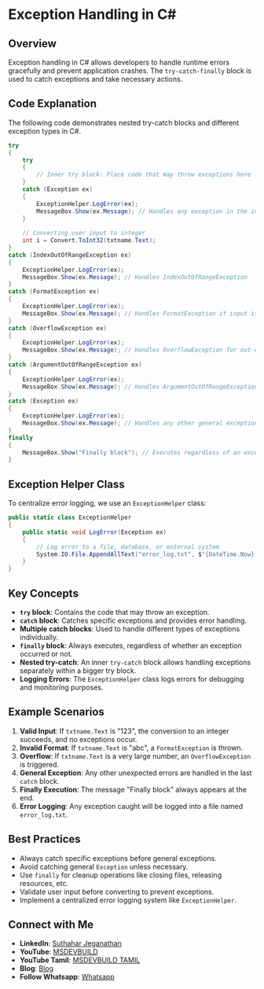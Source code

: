 # Exception Handling in C#

## Overview
Exception handling in C# allows developers to handle runtime errors gracefully and prevent application crashes. The `try-catch-finally` block is used to catch exceptions and take necessary actions.

## Code Explanation
The following code demonstrates nested try-catch blocks and different exception types in C#.

```csharp
try
{
    try
    {
        // Inner try block: Place code that may throw exceptions here
    }
    catch (Exception ex)
    {
        ExceptionHelper.LogError(ex);
        MessageBox.Show(ex.Message); // Handles any exception in the inner try block
    }
    
    // Converting user input to integer
    int i = Convert.ToInt32(txtname.Text);
}
catch (IndexOutOfRangeException ex)
{
    ExceptionHelper.LogError(ex);
    MessageBox.Show(ex.Message); // Handles IndexOutOfRangeException
}
catch (FormatException ex)
{
    ExceptionHelper.LogError(ex);
    MessageBox.Show(ex.Message); // Handles FormatException if input is not a valid number
}
catch (OverflowException ex)
{
    ExceptionHelper.LogError(ex);
    MessageBox.Show(ex.Message); // Handles OverflowException for out-of-range values
}
catch (ArgumentOutOfRangeException ex)
{
    ExceptionHelper.LogError(ex);
    MessageBox.Show(ex.Message); // Handles ArgumentOutOfRangeException
}
catch (Exception ex)
{
    ExceptionHelper.LogError(ex);
    MessageBox.Show(ex.Message); // Handles any other general exceptions
}
finally
{
    MessageBox.Show("Finally block"); // Executes regardless of an exception
}
```

## Exception Helper Class
To centralize error logging, we use an `ExceptionHelper` class:

```csharp
public static class ExceptionHelper
{
    public static void LogError(Exception ex)
    {
        // Log error to a file, database, or external system
        System.IO.File.AppendAllText("error_log.txt", $"{DateTime.Now}: {ex.Message}{Environment.NewLine}");
    }
}
```

## Key Concepts
- **`try` block**: Contains the code that may throw an exception.
- **`catch` block**: Catches specific exceptions and provides error handling.
- **Multiple catch blocks**: Used to handle different types of exceptions individually.
- **`finally` block**: Always executes, regardless of whether an exception occurred or not.
- **Nested try-catch**: An inner `try-catch` block allows handling exceptions separately within a bigger try block.
- **Logging Errors**: The `ExceptionHelper` class logs errors for debugging and monitoring purposes.

## Example Scenarios
1. **Valid Input**: If `txtname.Text` is "123", the conversion to an integer succeeds, and no exceptions occur.
2. **Invalid Format**: If `txtname.Text` is "abc", a `FormatException` is thrown.
3. **Overflow**: If `txtname.Text` is a very large number, an `OverflowException` is triggered.
4. **General Exception**: Any other unexpected errors are handled in the last `catch` block.
5. **Finally Execution**: The message "Finally block" always appears at the end.
6. **Error Logging**: Any exception caught will be logged into a file named `error_log.txt`.

## Best Practices
- Always catch specific exceptions before general exceptions.
- Avoid catching general `Exception` unless necessary.
- Use `finally` for cleanup operations like closing files, releasing resources, etc.
- Validate user input before converting to prevent exceptions.
- Implement a centralized error logging system like `ExceptionHelper`.

## Connect with Me
- **LinkedIn**: [Suthahar Jeganathan](https://www.linkedin.com/in/jssuthahar/)
- **YouTube**: [MSDEVBUILD](https://www.youtube.com/@MSDEVBUILD)
- **YouTube Tamil**: [MSDEVBUILD TAMIL](https://www.youtube.com/@MSDEVBUILDTamil)
- **Blog**: [Blog](https://www.msdevbuild.com/)
- **Follow Whatsapp**: [Whatsapp](https://www.whatsapp.com/channel/0029Va5j2rHEFeXcTlUhQB0J)

